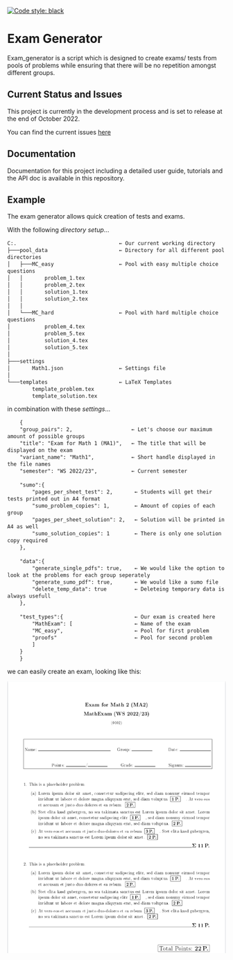 [![Code style: black](https://img.shields.io/badge/code%20style-black-000000.svg)](https://github.com/psf/black)

# Exam Generator

Exam_generator is a script which is designed to create exams/ tests from 
pools of problems while ensuring that there will be no repetition amongst
different groups.

## Current Status and Issues

This project is currently in the development process and is set to release at the end of October 2022.

You can find the current issues [here](https://github.com/TUD-RST/examgenerator/issues)

## Documentation

Documentation for this project including a detailed user guide, tutorials and the API doc is available
in this repository.

## Example

The exam generator allows quick creation of tests and exams.

With the following *directory setup*...

    C:.                                 ← Our current working directory                  
    ├───pool_data                       ← Directory for all different pool directories                
    │   ├───MC_easy                     ← Pool with easy multiple choice questions
    │   │       problem_1.tex
    │   │       problem_2.tex
    │   │       solution_1.tex
    │   │       solution_2.tex
    │   │
    │   └───MC_hard                     ← Pool with hard multiple choice questions
    │           problem_4.tex
    │           problem_5.tex
    │           solution_4.tex
    │           solution_5.tex 
    │
    ├───settings                        
    │       Math1.json                  ← Settings file 
    │
    └───templates                       ← LaTeX Templates
            template_problem.tex
            template_solution.tex 

in combination with these *settings*...

```
    {            
    "group_pairs": 2,                   ← Let's choose our maximum amount of possible groups                   
    "title": "Exam for Math 1 (MA1)",   ← The title that will be displayed on the exam
    "variant_name": "Math1",            ← Short handle displayed in the file names
    "semester": "WS 2022/23",           ← Current semester

    "sumo":{                           
        "pages_per_sheet_test": 2,       ← Students will get their tests printed out in A4 format      
        "sumo_problem_copies": 1,        ← Amount of copies of each group
        "pages_per_sheet_solution": 2,   ← Solution will be printed in A4 as well
        "sumo_solution_copies": 1        ← There is only one solution copy required
    },

    "data":{
        "generate_single_pdfs": true,    ← We would like the option to look at the problems for each group seperately
        "generate_sumo_pdf": true,       ← We would like a sumo file
        "delete_temp_data": true         ← Deleteing temporary data is always usefull
    },

    "test_types":{                       ← Our exam is created here
        "MathExam": [                    ← Name of the exam
        "MC_easy",                       ← Pool for first problem
        "proofs"                         ← Pool for second problem
        ]
    }
    }
```

we can easily create an exam, looking like this:

![Problem](./docs/readme/problem.png)



